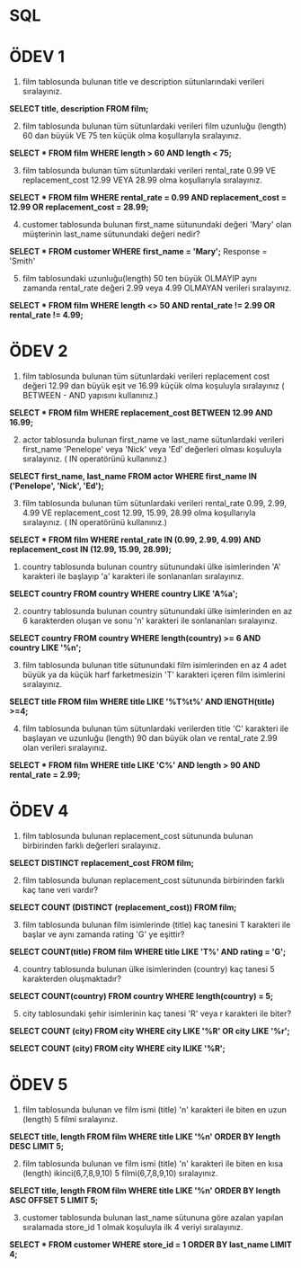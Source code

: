 # SQL 

# ÖDEV 1

1. film tablosunda bulunan title ve description sütunlarındaki verileri sıralayınız.

**SELECT title, description FROM film;**

2. film tablosunda bulunan tüm sütunlardaki verileri film uzunluğu (length) 60 dan büyük VE 75 ten küçük olma koşullarıyla sıralayınız.

**SELECT * FROM film
WHERE length > 60 AND length < 75;**

3. film tablosunda bulunan tüm sütunlardaki verileri rental_rate 0.99 VE replacement_cost 12.99 VEYA 28.99 olma koşullarıyla sıralayınız.

**SELECT * FROM film
WHERE rental_rate = 0.99 AND replacement_cost = 12.99 OR replacement_cost = 28.99;**

4. customer tablosunda bulunan first_name sütunundaki değeri 'Mary' olan müşterinin last_name sütunundaki değeri nedir?

**SELECT * FROM customer
WHERE first_name = 'Mary';** Response = 'Smith'

5. film tablosundaki uzunluğu(length) 50 ten büyük OLMAYIP aynı zamanda rental_rate değeri 2.99 veya 4.99 OLMAYAN verileri sıralayınız.
   
**SELECT * FROM film
WHERE length <> 50 AND rental_rate != 2.99 OR rental_rate != 4.99;**

# ÖDEV 2

1. film tablosunda bulunan tüm sütunlardaki verileri replacement cost değeri 12.99 dan büyük eşit ve 16.99 küçük olma koşuluyla sıralayınız ( BETWEEN - AND yapısını kullanınız.)

**SELECT * FROM film
WHERE replacement_cost BETWEEN 12.99 AND 16.99;**

2. actor tablosunda bulunan first_name ve last_name sütunlardaki verileri first_name 'Penelope' veya 'Nick' veya 'Ed' değerleri olması koşuluyla sıralayınız. ( IN operatörünü kullanınız.)

**SELECT first_name, last_name FROM actor
WHERE first_name IN ('Penelope', 'Nick', 'Ed');**

3. film tablosunda bulunan tüm sütunlardaki verileri rental_rate 0.99, 2.99, 4.99 VE replacement_cost 12.99, 15.99, 28.99 olma koşullarıyla sıralayınız. ( IN operatörünü kullanınız.)

**SELECT * FROM film
WHERE rental_rate IN (0.99, 2.99, 4.99)
AND replacement_cost IN (12.99, 15.99, 28.99);**



1. country tablosunda bulunan country sütunundaki ülke isimlerinden 'A' karakteri ile başlayıp 'a' karakteri ile sonlananları sıralayınız.

**SELECT country FROM country
WHERE country LIKE 'A%a';**
 
2. country tablosunda bulunan country sütunundaki ülke isimlerinden en az 6 karakterden oluşan ve sonu 'n' karakteri ile sonlananları sıralayınız.

**SELECT country FROM country
WHERE length(country) >= 6 AND country LIKE '%n';**

3. film tablosunda bulunan title sütunundaki film isimlerinden en az 4 adet büyük ya da küçük harf farketmesizin 'T' karakteri içeren film isimlerini sıralayınız.

**SELECT title FROM film
WHERE title LIKE '%T%t%' AND lENGTH(title) >=4;**

4. film tablosunda bulunan tüm sütunlardaki verilerden title 'C' karakteri ile başlayan ve uzunluğu (length) 90 dan büyük olan ve rental_rate 2.99 olan verileri sıralayınız.

**SELECT * FROM film
WHERE title LIKE 'C%' AND length > 90 AND rental_rate = 2.99;**

# ÖDEV 4

1. film tablosunda bulunan replacement_cost sütununda bulunan birbirinden farklı değerleri sıralayınız.

**SELECT DISTINCT replacement_cost FROM film;**

2. film tablosunda bulunan replacement_cost sütununda birbirinden farklı kaç tane veri vardır?

**SELECT COUNT (DISTINCT (replacement_cost)) FROM film;**

3. film tablosunda bulunan film isimlerinde (title) kaç tanesini T karakteri ile başlar ve aynı zamanda rating 'G' ye eşittir?

**SELECT COUNT(title) FROM film
WHERE title LIKE 'T%' AND rating = 'G';**

4. country tablosunda bulunan ülke isimlerinden (country) kaç tanesi 5 karakterden oluşmaktadır?

**SELECT COUNT(country) FROM country
WHERE length(country) = 5;**

5. city tablosundaki şehir isimlerinin kaç tanesi 'R' veya r karakteri ile biter?

**SELECT COUNT (city) FROM city
WHERE city LIKE '%R' OR city LIKE '%r';**

**SELECT COUNT (city) FROM city
WHERE city ILIKE '%R';**

# ÖDEV 5

1. film tablosunda bulunan ve film ismi (title) 'n' karakteri ile biten en uzun (length) 5 filmi sıralayınız.

**SELECT title, length FROM film
WHERE title LIKE '%n'
ORDER BY length DESC
LIMIT 5;**

2. film tablosunda bulunan ve film ismi (title) 'n' karakteri ile biten en kısa (length) ikinci(6,7,8,9,10) 5 filmi(6,7,8,9,10) sıralayınız.

**SELECT title, length FROM film
WHERE title LIKE '%n'
ORDER BY length ASC
OFFSET 5
LIMIT 5;**

3. customer tablosunda bulunan last_name sütununa göre azalan yapılan sıralamada store_id 1 olmak koşuluyla ilk 4 veriyi sıralayınız.

**SELECT * FROM customer
WHERE store_id = 1
ORDER BY last_name
LIMIT 4;**

















